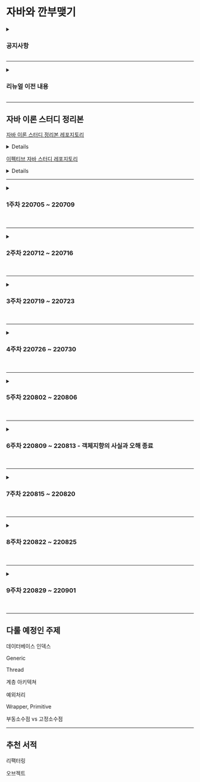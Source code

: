 # 자바와 깐부맺기

<details>
  <summary> <h3> 공지사항 </summary>
  <div markdown="Previous">

## * 2022년 07월 이후 변경 및 추가사항 공지

Java 뿐만 아니라 Java 를 활용한 FrameWork 까지 주제 범위 확장, 스터디 모임 횟수 확장

<br>

| 화 (Theory)                                              | 목 (TDD)                                                                        | 토 (QueryDSL) |
|---------------------------------------------------------|----------------------------------------------------------------------------------------|---------------------|
| 자바(Spring) 관련 이론,<br><br> 객체지향 사실과 오해, <br><br> 이펙티브 자바 | [박재성님 플레이그라운드 강좌](https://edu.nextstep.camp/c/9WPRB0ys/) 를 듣고 SUWIKI 테스트 코드 작성, 구현문제풀이 | QueryDSL            |

---

## * 2022년 08월 이후 변경 및 추가사항 공지

QueryDSL 및 TDD 전 강의 수강으로 인한 다른 주제로 스터디 연장

[화요일 스터디 주제 참고](https://zero-base.co.kr/event/media_BE_school_roadmap?gclid=CjwKCAjw_b6WBhAQEiwAp4HyICdSC8zRH33mo_X4NFe6AnaObexwFZV3zs42enaaB3gnyih8V2OhoCYeoQAvD_BwE)

| 화 (Theory) | 토 (Java-Implementaion) |
|------------|--------------------------|
| 자바(Spring) 관련 이론, <br><br> 객체지향 사실과 오해, <br><br> 이펙티브 자바 | Java를 활용한 특정 주제 구현 |

---

## * 2022년 09월 이후 변경 및 추가사항 공지


| 화 (MVC)   | 금 (본인이 공부한 내용) |
|-----------|----------------|
| MVC 강좌 수강 | 정지원 - 포트폴리오, TTBK, Java/Spring 개념, Algorithm 오답노트 <br> 김도현 - Sugo 개발 중 새롭게 알게된 점, Algorithm 오답노트 |


  </div>
</details>

---

<details>
  <summary> <h3> 리뉴얼 이전 내용 </summary>
  <div markdown="Previous">

### 1주차 - 22/05/09

|구분|내용|
|---|---|
|Java|OOP|
|Implementation 1|https://programmers.co.kr/learn/courses/30/lessons/12928|
|Implementation 2|https://programmers.co.kr/learn/courses/30/lessons/12926|


|발표자|발표자료 레포지토리 링크|
|---|---|
|JIWON-JEONG|https://velog.io/@john7645/OOP-%EA%B0%9D%EC%B2%B4%EC%A7%80%ED%96%A5-%ED%94%84%EB%A1%9C%EA%B7%B8%EB%9E%98%EB%B0%8D-%EC%99%80-PP-%EC%A0%88%EC%B0%A8%EC%A0%81-%ED%94%84%EB%A1%9C%EA%B7%B8%EB%9E%98%EB%B0%8D|
|K-Diger|https://github.com/Be-GGanboo-With-Java/K-Diger/blob/main/src/Week1/ObjectOrientedProgramming.md|

---

### 2주차 - 22/05/16

|구분|내용|
|---|---|
|Java|객체 생성과 소멸 시 내부 동작 과정, Iterator 와 foreach 의 차이점 (제네릭 타입연관지어 정리), Null 과 is empty 차이점  |
|Implementation 1|https://programmers.co.kr/learn/courses/30/lessons/12925|
|Implementation 2|https://programmers.co.kr/learn/courses/30/lessons/12922|

|발표자|발표자료 레포지토리 링크|
|---|---|
|JIWON-JEONG|https://velog.io/@john7645/%EA%B0%9D%EC%B2%B4-%EC%83%9D%EC%84%B1%EA%B3%BC-%EC%86%8C%EB%A9%B8-%EC%8B%9C-%EB%82%B4%EB%B6%80-%EB%8F%99%EC%9E%91-%EA%B3%BC%EC%A0%95, https://velog.io/@john7645/isEmpty-%EC%99%80-null, https://github.com/JIWEON-JEONG/TIL/blob/master/src/main/java/TIL/java/iter_foreach/CompareIterForeach.java|
|K-Diger|https://github.com/MoveForword-Java/K-Diger/blob/main/src/Week2/CreateAndPerishObject.md, https://github.com/MoveForword-Java/K-Diger/blob/main/src/Week2/NullVsEmpty.md, https://github.com/MoveForword-Java/K-Diger/blob/main/src/Week2/IteratorVsForeach.md|

---

### 3주차 - 22/05/23

|구분|내용|
|---|---|
|Java|JVM(MetaSpace(Method Area)) + 가비지 컬렉터|
|Implementation 1|https://programmers.co.kr/learn/courses/30/lessons/12919|
|Implementation 2|https://programmers.co.kr/learn/courses/30/lessons/12921|

|발표자|발표자료 레포지토리 링크|
|---|---|
|JIWON-JEONG|https://velog.io/@john7645/JVM-Specification-%ED%83%84%EC%83%9D%EB%B0%B0%EA%B2%BD, https://velog.io/@john7645/GC|
|K-Diger|https://K-Diger.github.io/blog/JVM, https://github.com/Be-GGanboo-With-Java/K-Diger/blob/main/src/Week3/GarbageCollector.md|

---

### 4주차 - 22/05/30

|구분|내용|
|---|---|
|Java|JIT 컴파일러 + Java 빌드 과정|
|Implementation 1|https://programmers.co.kr/learn/courses/30/lessons/12917|
|Implementation 2|https://programmers.co.kr/learn/courses/30/lessons/12918|

|발표자|발표자료 레포지토리 링크|
|---|---|
|JIWON-JEONG|https://velog.io/@john7645/JIT-%EC%BB%B4%ED%8C%8C%EC%9D%BC%EB%9F%AC-IBM-doc|
|K-Diger|https://github.com/Be-GGanboo-With-Java/K-Diger/blob/main/src/Week4/JIT-Compiler.md|

---

### 5주차 - 22/06/06

|구분|내용|
|---|---|
|Java|컬렉션|
|Implementation 1|https://programmers.co.kr/learn/courses/30/lessons/12915|
|Implementation 2|https://programmers.co.kr/learn/courses/30/lessons/12916|

|발표자|발표자료 레포지토리 링크|
|---|---|
|JIWON-JEONG|https://github.com/JIWEON-JEONG/TIL/tree/master/src/main/java/TIL/java/collection|
|K-Diger||

<br>

  </div>
</details>

---

## 자바 이론 스터디 정리본
  
[자바 이론 스터디 정리본 레포지토리](https://github.com/Be-GGanboo-With-Java/We-Love-Java)

  
<details>
  
| 주제                                                      | 발표자료                                                                                                                                                                                                                                                                                                                                                                                                                                                                                                                                                                                                                                                                                                                                                                              |
|---------------------------------------------------------|-----------------------------------------------------------------------------------------------------------------------------------------------------------------------------------------------------------------------------------------------------------------------------------------------------------------------------------------------------------------------------------------------------------------------------------------------------------------------------------------------------------------------------------------------------------------------------------------------------------------------------------------------------------------------------------------------------------------------------------------------------------------------------------|
| 객체지향이란?                                                 | [발표자-정지원](https://velog.io/@john7645/OOP-%EA%B0%9D%EC%B2%B4%EC%A7%80%ED%96%A5-%ED%94%84%EB%A1%9C%EA%B7%B8%EB%9E%98%EB%B0%8D-%EC%99%80-PP-%EC%A0%88%EC%B0%A8%EC%A0%81-%ED%94%84%EB%A1%9C%EA%B7%B8%EB%9E%98%EB%B0%8D) <br>[발표자-김도현](https://github.com/Be-GGanboo-With-Java/K-Diger/blob/main/src/Week1/ObjectOrientedProgramming.md)                                                                                                                                                                                                                                                                                                                                                                                                                                                |
| 객체 생성과 소멸 시 동작 과정, Iterator vs ForEach, Null vs IsEmpty | [발표자-정지원-객체생성/소멸](https://velog.io/@john7645/%EA%B0%9D%EC%B2%B4-%EC%83%9D%EC%84%B1%EA%B3%BC-%EC%86%8C%EB%A9%B8-%EC%8B%9C-%EB%82%B4%EB%B6%80-%EB%8F%99%EC%9E%91-%EA%B3%BC%EC%A0%95) <br> [발표자-정지원-Null vs IsEmpty](https://velog.io/@john7645/isEmpty-%EC%99%80-null) <br> [발표자-정지원-Iterator vs ForEach](https://github.com/JIWEON-JEONG/TIL/blob/master/src/main/java/TIL/java/iter_foreach/CompareIterForeach.java) <br> [발표자-김도현-객체생성/소멸](https://github.com/Be-GGanboo-With-Java/K-Diger/blob/main/src/Week2/CreateAndPerishObject.md) <br> [발표자-김도현-Iterator vs ForEach](https://github.com/Be-GGanboo-With-Java/K-Diger/blob/main/src/Week2/IteratorVsForeach.md) <br> [발표자-김도현-Null vs IsEmpty](https://github.com/Be-GGanboo-With-Java/K-Diger/blob/main/src/Week2/NullVsEmpty.md) |
| JVM, GC                                                 | [발표자-정지원-JVM](https://velog.io/@john7645/JVM-Specification-%ED%83%84%EC%83%9D%EB%B0%B0%EA%B2%BD) <br> [발표자-정지원-GC](https://velog.io/@john7645/GC) <br> [발표자-김도현-JVM](https://K-Diger.github.io/blog/JavaDeep-JVM) <br> [발표자-김도현-GC](https://github.com/Be-GGanboo-With-Java/K-Digerg/blob/main/src/Week3/GarbageCollector.md)                                                                                                                                                                                                                                                                                                                                                                                                                                                    |
| JIT 컴파일러 + Java Build                                   | [발표자-정지원](https://velog.io/@john7645/JIT-%EC%BB%B4%ED%8C%8C%EC%9D%BC%EB%9F%AC-IBM-doc) <br> [발표자-김도현](https://github.com/Be-GGanboo-With-Java/K-Diger/blob/main/src/Week4/JIT-Compiler.md)                                                                                                                                                                                                                                                                                                                                                                                                                                                                                                                                                                                         |
| Collection                                              | [발표자-정지원](https://github.com/JIWEON-JEONG/TIL/tree/master/src/main/java/TIL/java/collection)                                                                                                                                                                                                                                                                                                                                                                                                                                                                                                                                                                                                                                                                                           |                                                                                                                                                                                                                                                                                                                                                                                                                                                                                                                                                                                                                                                                                                                                                                       |
| Gralde, War, War                                        | [발표자-김도현](https://K-Diger.github.io/blog/JARvsWAR)                                                                                                                                                                                                                                                                                                                                                                                                                                                                                                                                                                                                                                                                                                                             |
| final, static                                           | [발표자-정지원](https://github.com/JIWEON-JEONG/TIL/tree/master/src/main/java/TIL/java/final_static) <br> [발표자-김도현](https://K-Diger.github.io/blog/JavaDeep-Java-Static)                                                                                                                                                                                                                                                                                                                                                                                                                                                                                                                                                                                                                                                                                                                 |
| JDBC, Hibernate, ORM                                    | [발표자-김도현-JDBC](https://K-Diger.github.io/blog/JDBC) <br> [발표자-김도현-Hibernate](https://K-Diger.github.io/blog/Hibernate) <br> [발표자-김도현-ORM](https://K-Diger.github.io/blog/ORM)                                                                                                                                                                                                                                                                                                                                                                                                                                                                                                                                                                                            |
| Stream/Lambda                                           | [발표자-정지원](https://github.com/JIWEON-JEONG/TIL/tree/master/src/main/java/TIL/java/annonymous_and_lambda) <br> [발표자-김도현-Stream/Lambda](https://K-Diger.github.io/blog/Java8StreamLambda)                                                                                                                                                                                                                                                                                                                                                                                                                                                                                                                                                                                                                                                                                                      |
| Servlet                                                 | [발표자-정지원](https://github.com/JIWEON-JEONG/TIL/tree/master/src/main/java/TIL/java/servlet) <br> [발표자-김도현-Servlet](https://K-Diger.github.io/blog/WhatIsServlet) <br> [발표자-김도현-Filter/DispatcherServlet/Interceptor](https://K-Diger.github.io/blog/Filter-DispatchServlet-Interceptor)                                                                                                                                                                                                                                                                                                                                                                                                                                                                                                                                                                                      |

</details>
  
[이펙티브 자바 스터디 레포지토리](https://github.com/Be-GGanboo-With-Java/We-Love-Java)
  
<details>
  
## 객체지향의 사실과 오해, Effective Java 토의 내용 정리본
| 구분                                                    | 정리 자료                                                                                                 |
|-------------------------------------------------------|-------------------------------------------------------------------------------------------------------|
| 객체지향의 사실과 오해 Chapter03. 타입과 추상화                       | [타입과 추상화](https://github.com/Be-GGanboo-With-Java/.github/files/9094619/2.pdf)                            |
| 객체지향의 사실과 오해 Chapter04. 역할, 책임, 협력                    | [역할, 책임, 협력](https://github.com/Be-GGanboo-With-Java/.github/files/9179616/-07.19.pdf)                    |
| 객체지향의 사실과 오해 Chapter05. 책임과 메시지                       | [책임과 메시지](https://github.com/Be-GGanboo-With-Java/.github/files/9179616/-07.19.pdf)                       |
| 객체지향의 사실과 오해 Chapter06. 객체 지도                         | [객체 지도]()                                                                                             |
| 객체지향의 사실과 오해 Chapter07. 함꼐 모으기                        | [함께 모으기]()                                                                                            |
| 객체지향의 사실과 오해 부록                                       | [부록]()                                                                                                |
| Effective Java Item2. 생성자가 많을때는 빌더 패턴 사용하기            | [생성자가 많을때는 빌더 패턴 사용하기](https://github.com/Be-GGanboo-With-Java/.github/files/9094619/2.pdf)               |
| Effective Java Item3. private 생성자나, 열거 타입으로 싱글턴을 보증하라 | [private 생성자나 열거 타입을 싱글턴임을 보증하라](https://github.com/Be-GGanboo-With-Java/.github/files/9179623/07.24.pdf) |
| Effective Java Item4. 인스턴스화를 막으려면 priavte 생성자를 사용하기   | [인스턴스화를 막으려면 priavte 생성자를 사용하기](https://github.com/Be-GGanboo-With-Java/.github/files/9191532/07.26.pdf)  |
| Effective Java Item5. 자원을 직접 명시하지 말고 의존 객체 주입을 사용하라   | [자원을 직접 명시하지 말고 의존 객체 주입을 사용하라](https://github.com/Be-GGanboo-With-Java/.github/files/9274701/08.05.pdf)  |
| Effective Java Item6. 불필요한 객체 생성을 피하라                 | [불필요한 객체 생성을 피하라]()                                                                                   |
| Effective Java Item7. 다 쓴 객체 참조를 해제하라                 | [다 쓴 객체 참조를 해제하라]()                                                                                   |
| Effective Java Item8. finalizer와 cleaner 사용을 피하라      | [finalizer와 cleaner 사용을 피하라]()                                                                                   |


</details>

---

<details>
  <summary> <h3> 1주차 220705 ~ 220709 <br><br> </h2></summary>
  <div markdown="1week">

## 주제

| 요일         | 주제                                                            |
|------------|---------------------------------------------------------------|
| 220705 화요일 | Gradle, jar, war <br> 객체지향의 사실과 오해(CH1,2) <br>  이펙티브 자바 Item1 |
| 220707 목요일 | TDD - 학습테스트 실습                                                |
| 220709 토요일 | QueryDSL Section3. 기본문법                                       |


### 스터디 정리본

|발표자|발표자료 레포지토리 링크|
|---|---|
|JIWON-JEONG||
|K-Diger|https://K-Diger.github.io/blog/JARvsWAR|

  </div>
</details>
    
---

<details>
  <summary> <h3> 2주차 220712 ~ 220716<br><br> </h2></summary>
  <div markdown="2week">

## 주제

| 요일         | 주제                                                       |
|------------|----------------------------------------------------------|
| 220712 화요일 | final, static <br> 객체지향의 사실과 오해(CH3) <br>  이펙티브 자바 Item2 |
| 220714 목요일 | TDD - 문자열계산기, 숫자야구게임 구현                                  |
| 220716 토요일 | QueryDSL Section4. 중급문법                         |

## 스터디 정리본

|발표자|발표자료 레포지토리 링크|
|---|---|
|JIWON-JEONG|https://github.com/JIWEON-JEONG/TIL/tree/master/src/main/java/TIL/java/final_static|
|K-Diger|https://K-Diger.github.io/blog/JavaDeep-Java-Static|

|구분|토의 내용 정리|
|---|---|
|객체지향의 사실과 오해|[토의 내용 정리 - 객체지향 사실과 오해 - CH3](https://github.com/Be-GGanboo-With-Java/.github/files/9094619/2.pdf)|
|이펙티브 자바|[토의 내용 정리 - 이펙티브 자바 - 생성자가 많을땐 빌더 패턴 사용](https://github.com/Be-GGanboo-With-Java/.github/files/9094619/2.pdf)|

  </div>
</details>

---

<details>
  <summary> <h3> 3주차 220719 ~ 220723 <br><br> </h2></summary>
  <div markdown="3week">

## 주제

| 요일         | 주제                                                                       |
|------------|--------------------------------------------------------------------------|
| 220719 화요일 | 프로세스와 스레드, CPU 스케줄링, 동기화-교착상태 <br> 객체지향의 사실과 오해(CH4) <br>  이펙티브 자바 Item3 |
| 220721 목요일 | 좌표 계산기 - 상속, 인터페이스                                                       |
| 220723 토요일 | QueryDSL Section5. JPA와 QueryDSL                                         |

## 스터디 정리본

|발표자|발표자료 레포지토리 링크|
|---|---|
|JIWON-JEONG|https://github.com/JIWEON-JEONG/TIL/tree/master/src/main/java/TIL/java/computer_science|
|K-Diger|[이펙티브 자바 Item 3](https://K-Diger.github.io/blog/EffectiveJava-item3) <br> [객체지향의 사실과 오해 CH4](https://K-Diger.github.io/blog/%EA%B0%9D%EC%B2%B4%EC%A7%80%ED%96%A5%EC%9D%98-%EC%82%AC%EC%8B%A4%EA%B3%BC-%EC%98%A4%ED%95%B4-4)|

|구분|토의 내용 정리|
|---|---|
|Theory|[토의 내용 정리 - Process vs Thread, CPU Scheduling, Deadlock, Synchronize](https://github.com/Be-GGanboo-With-Java/.github/files/9179623/07.24.pdf)|
|객체지향의 사실과 오해|[토의 내용 정리 - 객체지향 사실과 오해 - CH4](https://github.com/MoBe-GGanboo-WithveForword-Java/.github/files/9179616/-07.19.pdf)|
|이펙티브 자바|[토의 내용 정리 - 이펙티브 자바 - 싱글톤을 만드는 방법 그중에 최선은?](https://github.com/Be-GGanboo-With-Java/.github/files/9179623/07.24.pdf)|

</div>
</details>

---

<details>
  <summary> <h3> 4주차 220726 ~ 220730<br><br> </h2></summary>
  <div markdown="4week">

## 주제

| 요일         | 주제                                                              |
|------------|-----------------------------------------------------------------|
| 220726 화요일 | JDBC, Hibernate, ORM <br> 객체지향의 사실과 오해(CH5) <br>  이펙티브 자바 Item4 |
| 220728 목요일 | 좌표 계산기 - 상속, 인터페이스                                              |
| 220730 토요일 | QueryDSL Section6, 7. Spring Data JPA와 QueryDSL                 |

<br>


## 스터디 정리본

|발표자|발표자료 레포지토리 링크|
|---|---|
|JIWON-JEONG||
|K-Diger|[JDBC](https://K-Diger.github.io/blog/JDBC) <br> [Hibernate](https://K-Diger.github.io/blog/Hibernate) <br> [ORM](https://K-Diger.github.io/blog/ORM)|

<br>

|구분|토의 내용 정리|
|---|---|
|객체지향의 사실과 오해|[토의 내용 정리](https://github.com/Be-GGanboo-With-Java/.github/files/9191532/07.26.pdf)|
|이펙티브 자바|[토의 내용 정리](https://github.com/Be-GGanboo-With-Java/.github/files/9191532/07.26.pdf)|

|구분|과제 토의|
|---|---|
|객체지향 사실과 오해 추가 토의 - TDD 문자열 계산기 리팩터링|[객체지향 사실과 오해 추가 토의 - TDD 문자열 계산기 리팩터링](https://github.com/Be-GGanboo-With-Java/.github/files/9211909/07-29.pdf)|
|이펙티브 자바|[Item-4 인스턴스화를 막으려면, Priavte생성자를 만들거나 Abstract 클래스로 만들기 SUWIKI 적용](https://user-images.githubusercontent.com/80501465/181576437-e9d42432-8a0d-4a06-af18-36e4fbb65dd9.png)|

|구분| 과제 토의                                                                                                    |
|---|----------------------------------------------------------------------------------------------------------|
|JIWON-JEONG| [객체지향 사실과 오해 키워드 다이어그램 정리](https://github.com/Be-GGanboo-With-Java/.github/files/9209805/usecaseDiagram.pdf) |
|K-Diger| [객체지향 사실과 오해 키워드 다이어그램 정리](https://user-images.githubusercontent.com/60564431/180943456-6678618a-92ef-4edd-aa7b-5f0499fd9c01.jpg)                                                                             |

  </div>
</details>

---

<details>
  <summary> <h3> 5주차 220802 ~ 220806<br><br> </h2></summary>
  <div markdown="5week">

## 주제

| 요일         | 주제                                       |
|------------|------------------------------------------|
| 220802 화요일 | 객체지향의 사실과 오해(CH6) <br>  이펙티브 자바 Item5    |
| 220804 목요일 | 수강하던 강의가 끝남으로써 스터디 방향 재지정                |
| 220806 토요일 | QueryDSL - 엔티티 vs 엔티티->DTO vs DTO 장단점 비교 |

## 스터디 정리본

| 구분           | 내용                                                                                                                                  |
|--------------|-------------------------------------------------------------------------------------------------------------------------------------|
| 객체지향의 사실과 오해|p.177 ~ p.206 객체 지도|
| 이펙티브 자바|[아이템5. 의존성 주입](https://www.youtube.com/watch?v=A-t1T3_m15M&list=PLfI752FpVCS8e5ACdi5dpwLdlVkn0QgJJ&index=4)|

|발표자|발표자료 레포지토리 링크|
|---|---|
|JIWON-JEONG|https://github.com/JIWEON-JEONG/TIL/blob/master/src/main/java/TIL/java/effective_java/Week5.java|
|K-Diger|https://K-Diger.github.io/blog/EffectiveJava-item5|

| 구분                                       | 토의 내용 정리                                                                                                 |
|------------------------------------------|----------------------------------------------------------------------------------------------------------|
| 이펙티브 자바 - 의존성 주입                         | [Item5 - 의존성 주입](https://github.com/Be-GGanboo-With-Java/.github/files/9274701/08.05.pdf)                    |
| QueryDSL - 엔티티 vs 엔티티->DTO vs DTO 장단점 비교 | [엔티티 vs 엔티티->DTO vs DTO 장단점 비교](https://github.com/Be-GGanboo-With-Java/.github/files/9387723/08.07.pdf) |
  </div>
</details>
    
---

<details>
  <summary> <h3> 6주차 220809 ~ 220813 - 객체지향의 사실과 오해 종료<br><br> </h2></summary>
  <div markdown="6week">

## 주제

| 요일         | 주제                                                               |
|------------|------------------------------------------------------------------|
| 220809 화요일 | Stream/Lambda(Java 8) |
| 220813 토요일 | Authentication, Authorization Filter 구현 |

## 스터디 정리본

|발표자| 발표자료 레포지토리 링크                                                        |
|---|----------------------------------------------------------------------|
|JIWON-JEONG|[Lambda](https://github.com/JIWEON-JEONG/TIL/tree/master/src/main/java/TIL/java/annonymous_and_lambda)|
|K-Diger| [Stream/Lambda](https://diger-king.github.io/blog/Java8StreamLambda) |

</div>
</details>

---

<details>
  <summary> <h3> 7주차 220815 ~ 220820<br><br> </h2></summary>
  <div markdown="7week">

## 주제

| 요일         | 주제                                      |
|------------|-----------------------------------------|
| 220815 월요일 | SERVLET                                 |
| 220820 토요일 | Authentication, Authorization Filter 구현 |

## 스터디 정리본

|발표자| 발표자료 레포지토리 링크                                                                                                                                                                            |
|---|------------------------------------------------------------------------------------------------------------------------------------------------------------------------------------------|
|JIWON-JEONG|[Filter](https://github.com/JIWEON-JEONG/TIL/tree/master/src/main/java/TIL/java/servlet/servlet.md)<br>[Filter 구현](https://github.com/JIWEON-JEONG/CustomFilter)|
|K-Diger| [SERVLET](https://K-Diger.github.io/blog/WhatIsServlet) <br> [Filter Dispatcher Interceptor](https://K-Diger.github.io/blog/Filter-DispatchServlet-Interceptor) <br> [Filter 구현](https://K-Diger.github.io/blog/SpirngCustomFilter) |

</div>
</details>

---

<details>
  <summary> <h3> 8주차 220822 ~ 220825<br><br> </h2></summary>
  <div markdown="8week">

## 주제

| 요일         | 주제                                                          |
|------------|-------------------------------------------------------------|
| 220822 월요일 | 객체지향사실과 오해 총 정리(Chapter 6, 7, 부록) <br> 이펙티브 자바 Item 6, 7, 8 |
| 220825 목요일 | SpringSecurity 구조                                           |

## 스터디 정리본

|발표자| 발표자료 레포지토리 링크          |
|---|------------------------|
|JIWON-JEONG|[Spring Security 구조](https://github.com/JIWEON-JEONG/TIL/blob/master/src/main/java/TIL/spring/security/architecture/architecture.md)|
|K-Diger| [Spring Security 구조](https://k-diger.github.io/blog/2022/08/27/SpringSecurity%EA%B5%AC%EC%A1%B0/) |


| 구분          | 토의 내용 정리                                                                                                                                                                                                                                                                                                                                                                                                                                                        |
|-------------|-----------------------------------------------------------------------------------------------------------------------------------------------------------------------------------------------------------------------------------------------------------------------------------------------------------------------------------------------------------------------------------------------------------------------------------------------------------------|
| 객체지향 사실과 오해 | [Chapter 6. 객체 지도]() <br> [Chapter 7. 함께 모으기]() <br> [부록]() <br> [마무리 소감](https://github.com/Be-GGanboo-With-Java/.github/files/9634820/8-22.pdf)                                                                                                                                                                                                                                                                                                               |
| 이펙티브 자바     | [Item 6 - 불필요한 객체 생성을 피하라(Diger)](https://k-diger.github.io/blog/2022/08/15/EffectiveJava-item6/) <br> [Item 6 - 불필요한 객체 생성을 피하라(John)]() <br> [Item 7 - 다 쓴 객체 참조를 해제하라(Diger)](https://k-diger.github.io/blog/2022/08/15/EffectiveJava-item7/) <br> [Item 7 - 다 쓴 객체 참조를 해제하라(John)]() <br> [Item 8 - finalizer 와 cleaner 사용을 피하라(Diger)](https://k-diger.github.io/blog/2022/08/15/EffectiveJava-item8/) <br> [Item 8 - finalizer 와 cleaner 사용을 피하라(John)]() |

</div>
</details>

---

<details>
  <summary> <h3> 9주차 220829 ~ 220901<br><br> </h2></summary>
  <div markdown="8week">

## 주제 

| 요일         | 주제                                                                                                                                                                                                    |
|------------|-------------------------------------------------------------------------------------------------------------------------------------------------------------------------------------------------------|
| 220829 월요일 | 이펙티브 자바 (개별 Item 선택) <br> 직렬화 |
| 220901 목요일 | OAuth와 깐부맺기(feat.SpringSecurity) |

## 스터디 정리본

|발표자| 발표자료 레포지토리 링크   |
|---|-----------------|
|JIWON-JEONG|[OAuth와 깐부맺기](https://jiweon-jeong.github.io/network/1)|
|K-Diger| [EffectiveJava 57. 지역변수의 범위를 최소화하라](https://k-diger.github.io/blog/2022/09/02/EffectiveJava-item57/) <br> [EffectiveJava 58. 전통적인 for 문 보다는 for-each 문을 사용하라](https://k-diger.github.io/blog/2022/09/02/EffectiveJava-item58/) <br> [EffectiveJava 60. 정확한 답이 필요하다면 float와 double은 피하라](https://k-diger.github.io/blog/2022/09/05/EffectiveJava-item60/) <br> [OAuth와 깐부맺기](https://k-diger.github.io/blog/2022/08/31/OAuth%EC%99%80%EA%B9%90%EB%B6%80%EB%A7%BA%EA%B8%B0/) |

</div>
</details>

---

## 다룰 예정인 주제

데이터베이스 인덱스

Generic

Thread

계층 아키텍쳐

예외처리

Wrapper, Primitive

부동소수점 vs 고정소수점

---

## 추천 서적

리팩터링

오브젝트
